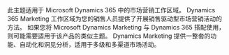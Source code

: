 此主题适用于 Microsoft Dynamics 365 中的市场营销工作区域。 Dynamics 365 Marketing 工作区域为您的销售人员提供了开展销售驱动型市场营销活动的方法。 如果您将 Microsoft Dynamics Marketing 与 Dynamics 365 搭配使用，则可能需要适用于该产品的类似主题。 Dynamics Marketing 提供一整套的功能、自动化和洞见分析，适用于多级和多渠道市场活动。